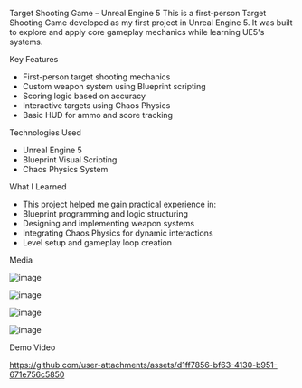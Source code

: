 Target Shooting Game – Unreal Engine 5
This is a first-person Target Shooting Game developed as my first project in Unreal Engine 5. It was built to explore and apply core gameplay mechanics while learning UE5's systems.

Key Features
* First-person target shooting mechanics
* Custom weapon system using Blueprint scripting
* Scoring logic based on accuracy
* Interactive targets using Chaos Physics
* Basic HUD for ammo and score tracking

Technologies Used
* Unreal Engine 5
* Blueprint Visual Scripting
* Chaos Physics System

What I Learned
* This project helped me gain practical experience in:
* Blueprint programming and logic structuring
* Designing and implementing weapon systems
* Integrating Chaos Physics for dynamic interactions
* Level setup and gameplay loop creation

Media

![image](https://github.com/user-attachments/assets/1639ecdf-9142-4333-ac40-6f55f345c541)

![image](https://github.com/user-attachments/assets/b91394c6-a7eb-402a-b80f-7c1d873c7834)

![image](https://github.com/user-attachments/assets/c0aebcab-65b0-4949-a23e-10f2afad0f61)

![image](https://github.com/user-attachments/assets/9488f6fc-fc58-41d8-85e8-749266a0b3b8)




Demo Video


https://github.com/user-attachments/assets/d1ff7856-bf63-4130-b951-671e756c5850








